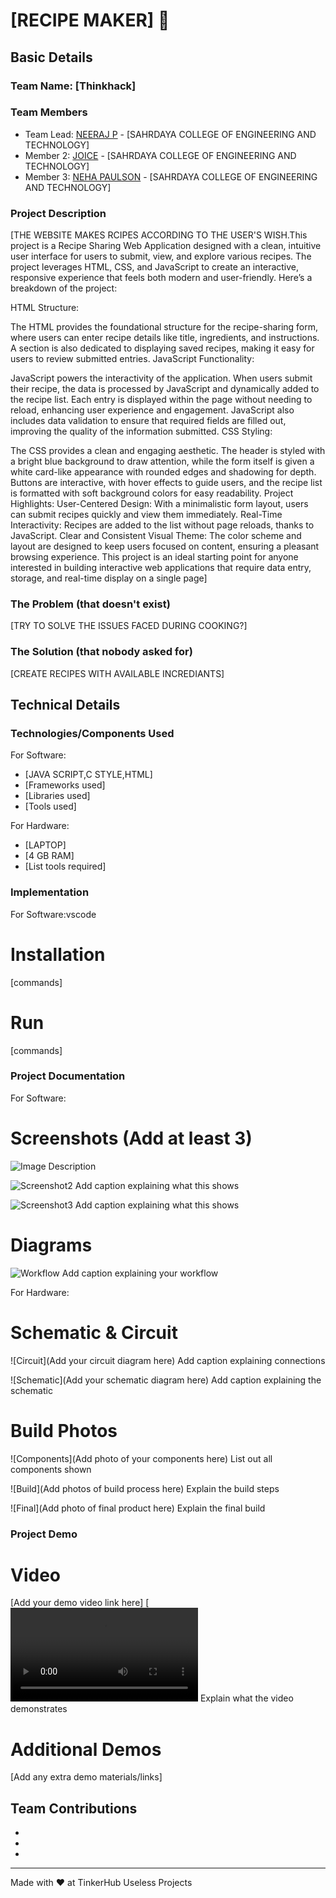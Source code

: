 # [RECIPE MAKER] 🎯


## Basic Details
### Team Name: [Thinkhack]


### Team Members
- Team Lead: [NEERAJ P] - [SAHRDAYA COLLEGE OF ENGINEERING AND TECHNOLOGY]
- Member 2: [JOICE] - [SAHRDAYA COLLEGE OF ENGINEERING AND TECHNOLOGY]
- Member 3: [NEHA PAULSON] - [SAHRDAYA COLLEGE OF ENGINEERING AND TECHNOLOGY]

### Project Description
[THE WEBSITE MAKES RCIPES ACCORDING TO THE USER'S WISH.This project is a Recipe Sharing Web Application designed with a clean, intuitive user interface for users to submit, view, and explore various recipes. The project leverages HTML, CSS, and JavaScript to create an interactive, responsive experience that feels both modern and user-friendly. Here’s a breakdown of the project:

HTML Structure:

The HTML provides the foundational structure for the recipe-sharing form, where users can enter recipe details like title, ingredients, and instructions. A section is also dedicated to displaying saved recipes, making it easy for users to review submitted entries.
JavaScript Functionality:

JavaScript powers the interactivity of the application. When users submit their recipe, the data is processed by JavaScript and dynamically added to the recipe list. Each entry is displayed within the page without needing to reload, enhancing user experience and engagement.
JavaScript also includes data validation to ensure that required fields are filled out, improving the quality of the information submitted.
CSS Styling:

The CSS provides a clean and engaging aesthetic. The header is styled with a bright blue background to draw attention, while the form itself is given a white card-like appearance with rounded edges and shadowing for depth. Buttons are interactive, with hover effects to guide users, and the recipe list is formatted with soft background colors for easy readability.
Project Highlights:
User-Centered Design: With a minimalistic form layout, users can submit recipes quickly and view them immediately.
Real-Time Interactivity: Recipes are added to the list without page reloads, thanks to JavaScript.
Clear and Consistent Visual Theme: The color scheme and layout are designed to keep users focused on content, ensuring a pleasant browsing experience.
This project is an ideal starting point for anyone interested in building interactive web applications that require data entry, storage, and real-time display on a single page]

### The Problem (that doesn't exist)
[TRY TO SOLVE THE ISSUES FACED DURING COOKING?]

### The Solution (that nobody asked for)
[CREATE RECIPES WITH AVAILABLE INCREDIANTS]

## Technical Details
### Technologies/Components Used
For Software:
- [JAVA SCRIPT,C STYLE,HTML]
- [Frameworks used]
- [Libraries used]
- [Tools used]

For Hardware:
- [LAPTOP]
- [4 GB RAM]
- [List tools required]

### Implementation
For Software:vscode
# Installation
[commands]

# Run
[commands]

### Project Documentation
For Software:

# Screenshots (Add at least 3)
![Image Description](https://github.com/Joice-2004/Personalised_recipe_generator/blob/main/out1.png)


![Screenshot2](https://github.com/Joice-2004/Personalised_recipe_generator/blob/main/out2.png)
Add caption explaining what this shows

![Screenshot3](https://github.com/Joice-2004/Personalised_recipe_generator/blob/main/out3.png)
Add caption explaining what this shows

# Diagrams
![Workflow](https://github.com/Joice-2004/Personalised_recipe_generator/blob/main/dia.png)
Add caption explaining your workflow

For Hardware:

# Schematic & Circuit
![Circuit](Add your circuit diagram here)
Add caption explaining connections

![Schematic](Add your schematic diagram here)
Add caption explaining the schematic

# Build Photos
![Components](Add photo of your components here)
List out all components shown

![Build](Add photos of build process here)
Explain the build steps

![Final](Add photo of final product here)
Explain the final build

### Project Demo
# Video
[Add your demo video link here]
[![Watch the video](https://github.com/Joice-2004/Personalised_recipe_generator/blob/main/recipe%20generator%20vedio.mp4)
Explain what the video demonstrates

# Additional Demos
[Add any extra demo materials/links]

## Team Contributions
- [NEERAJ P]:[DOCUMENTATION]]
- [JOICE]: [IDEA]
- [NEHA PAULSON]: [TECHNICAL]

---
Made with ❤ at TinkerHub Useless Projects
